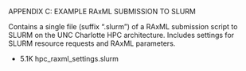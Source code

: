APPENDIX C: EXAMPLE RAxML SUBMISSION TO SLURM

Contains a single file (suffix “.slurm”) of a RAxML submission script to SLURM on
the UNC Charlotte HPC architecture. Includes settings for SLURM resource requests
and RAxML parameters.
- 5.1K hpc_raxml_settings.slurm
